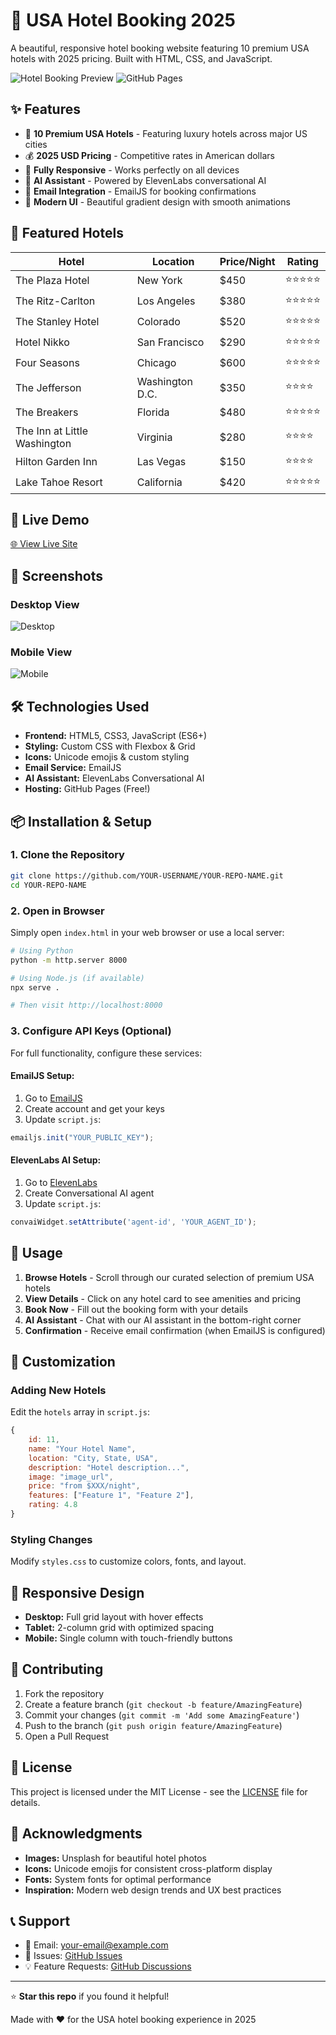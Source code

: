 # 🏨 USA Hotel Booking 2025

A beautiful, responsive hotel booking website featuring 10 premium USA hotels with 2025 pricing. Built with HTML, CSS, and JavaScript.

![Hotel Booking Preview](https://img.shields.io/badge/Status-Ready-green)
![GitHub Pages](https://img.shields.io/badge/Hosted-GitHub%20Pages-blue)

## ✨ Features

- 🏨 **10 Premium USA Hotels** - Featuring luxury hotels across major US cities
- 💰 **2025 USD Pricing** - Competitive rates in American dollars
- 📱 **Fully Responsive** - Works perfectly on all devices
- 🤖 **AI Assistant** - Powered by ElevenLabs conversational AI
- 📧 **Email Integration** - EmailJS for booking confirmations
- 🎨 **Modern UI** - Beautiful gradient design with smooth animations

## 🏨 Featured Hotels

| Hotel | Location | Price/Night | Rating |
|-------|----------|-------------|--------|
| The Plaza Hotel | New York | $450 | ⭐⭐⭐⭐⭐ |
| The Ritz-Carlton | Los Angeles | $380 | ⭐⭐⭐⭐⭐ |
| The Stanley Hotel | Colorado | $520 | ⭐⭐⭐⭐⭐ |
| Hotel Nikko | San Francisco | $290 | ⭐⭐⭐⭐⭐ |
| Four Seasons | Chicago | $600 | ⭐⭐⭐⭐⭐ |
| The Jefferson | Washington D.C. | $350 | ⭐⭐⭐⭐ |
| The Breakers | Florida | $480 | ⭐⭐⭐⭐⭐ |
| The Inn at Little Washington | Virginia | $280 | ⭐⭐⭐⭐ |
| Hilton Garden Inn | Las Vegas | $150 | ⭐⭐⭐⭐ |
| Lake Tahoe Resort | California | $420 | ⭐⭐⭐⭐⭐ |

## 🚀 Live Demo

[🌐 View Live Site](https://YOUR-USERNAME.github.io/YOUR-REPO-NAME/)

## 📱 Screenshots

### Desktop View
![Desktop](https://via.placeholder.com/800x400/667eea/ffffff?text=Desktop+View)

### Mobile View
![Mobile](https://via.placeholder.com/300x500/764ba2/ffffff?text=Mobile+View)

## 🛠️ Technologies Used

- **Frontend:** HTML5, CSS3, JavaScript (ES6+)
- **Styling:** Custom CSS with Flexbox & Grid
- **Icons:** Unicode emojis & custom styling
- **Email Service:** EmailJS
- **AI Assistant:** ElevenLabs Conversational AI
- **Hosting:** GitHub Pages (Free!)

## 📦 Installation & Setup

### 1. Clone the Repository
```bash
git clone https://github.com/YOUR-USERNAME/YOUR-REPO-NAME.git
cd YOUR-REPO-NAME
```

### 2. Open in Browser
Simply open `index.html` in your web browser or use a local server:

```bash
# Using Python
python -m http.server 8000

# Using Node.js (if available)
npx serve .

# Then visit http://localhost:8000
```

### 3. Configure API Keys (Optional)

For full functionality, configure these services:

#### EmailJS Setup:
1. Go to [EmailJS](https://www.emailjs.com/)
2. Create account and get your keys
3. Update `script.js`:
```javascript
emailjs.init("YOUR_PUBLIC_KEY");
```

#### ElevenLabs AI Setup:
1. Go to [ElevenLabs](https://elevenlabs.io/)
2. Create Conversational AI agent
3. Update `script.js`:
```javascript
convaiWidget.setAttribute('agent-id', 'YOUR_AGENT_ID');
```

## 🎯 Usage

1. **Browse Hotels** - Scroll through our curated selection of premium USA hotels
2. **View Details** - Click on any hotel card to see amenities and pricing
3. **Book Now** - Fill out the booking form with your details
4. **AI Assistant** - Chat with our AI assistant in the bottom-right corner
5. **Confirmation** - Receive email confirmation (when EmailJS is configured)

## 🎨 Customization

### Adding New Hotels
Edit the `hotels` array in `script.js`:

```javascript
{
    id: 11,
    name: "Your Hotel Name",
    location: "City, State, USA",
    description: "Hotel description...",
    image: "image_url",
    price: "from $XXX/night",
    features: ["Feature 1", "Feature 2"],
    rating: 4.8
}
```

### Styling Changes
Modify `styles.css` to customize colors, fonts, and layout.

## 📱 Responsive Design

- **Desktop:** Full grid layout with hover effects
- **Tablet:** 2-column grid with optimized spacing
- **Mobile:** Single column with touch-friendly buttons

## 🤝 Contributing

1. Fork the repository
2. Create a feature branch (`git checkout -b feature/AmazingFeature`)
3. Commit your changes (`git commit -m 'Add some AmazingFeature'`)
4. Push to the branch (`git push origin feature/AmazingFeature`)
5. Open a Pull Request

## 📄 License

This project is licensed under the MIT License - see the [LICENSE](LICENSE) file for details.

## 🙏 Acknowledgments

- **Images:** Unsplash for beautiful hotel photos
- **Icons:** Unicode emojis for consistent cross-platform display
- **Fonts:** System fonts for optimal performance
- **Inspiration:** Modern web design trends and UX best practices

## 📞 Support

- 📧 Email: your-email@example.com
- 🐛 Issues: [GitHub Issues](https://github.com/YOUR-USERNAME/YOUR-REPO-NAME/issues)
- 💡 Feature Requests: [GitHub Discussions](https://github.com/YOUR-USERNAME/YOUR-REPO-NAME/discussions)

---

⭐ **Star this repo** if you found it helpful!

Made with ❤️ for the USA hotel booking experience in 2025
